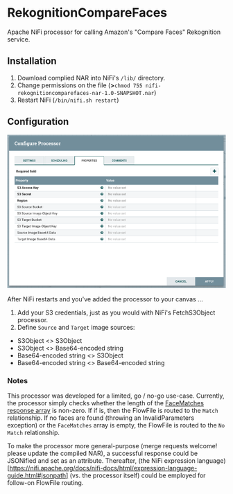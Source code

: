 # RekognitionCompareFaces #

Apache NiFi processor for calling Amazon's "Compare Faces" Rekognition service.

## Installation ##

 1. Download complied NAR into NiFi's `/lib/` directory.
 2. Change permissions on the file (**>**`chmod 755 nifi-rekognitioncomparefaces-nar-1.0-SNAPSHOT.nar`)
 3. Restart NiFi (`/bin/nifi.sh restart`)

## Configuration ##

![Property Configuration](https://raw.githubusercontent.com/danshev/nifi-rekognition-compare-faces/master/property-config.png)

After NiFi restarts and you've added the processor to your canvas ...

 1. Add your S3 credentials, just as you would with NiFi's FetchS3Object processor.
 2. Define `Source` and `Target` image sources:
  - S3Object <> S3Object
  - S3Object <> Base64-encoded string
  - Base64-encoded string <> S3Object
  - Base64-encoded string <> Base64-encoded string
  
  
  ### Notes ###
  This processor was developed for a limited, go / no-go use-case.  Currently, the processor simply checks whether the length of the [FaceMatches response array](https://docs.aws.amazon.com/rekognition/latest/dg/API_CompareFaces.html#API_CompareFaces_ResponseSyntax) is non-zero.  If if is, then the FlowFile is routed to the `Match` relationship.  If no faces are found (throwing an InvalidParameters exception) or the `FaceMatches` array is empty, the FlowFile is routed to the `No Match` relationship.

  To make the processor more general-purpose (merge requests welcome! please update the compiled NAR), a successful response could be JSONified and set as an attribute.  Thereafter, (the NiFi expression language)[https://nifi.apache.org/docs/nifi-docs/html/expression-language-guide.html#jsonpath] (vs. the processor itself) could be employed for follow-on FlowFile routing. 
